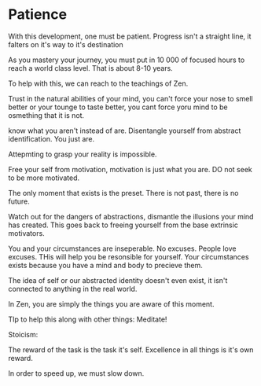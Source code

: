 # Patience

With this development, one must be patient. Progress isn't a straight line, it falters on it's way to it's destination

As you mastery your journey, you must put in 10 000 of focused hours to reach a world class level. That is about 8-10 years.

To help with this, we can reach to the teachings of Zen.

Trust in the natural abilities of your mind, you can't force your nose to smell better or your tounge to taste better, you cant force yoru mind to be osmething that it is not.

know what you aren't instead of are. Disentangle yourself from abstract identification. You just are.

Attepmting to grasp your reality is impossible.

Free your self from motivation, motivation is just what you are. DO not seek to be more motivated.

The only moment that exists is the preset. There is not past, there is no future.

Watch out for the dangers of abstractions, dismantle the illusions your mind has created. This goes back to freeing yourself 
from the base extrinsic motivators.

You and your circumstances are inseperable. No excuses. People love excuses. THis will help you be resonsible 
for yourself. Your circumstances exists because you have a mind and body to precieve them.

The idea of self or our abstracted identity doesn't even exist, it isn't connected to anything in the real world.

In Zen, you are simply the things you are aware of this moment.

TIp to help this along with other things: Meditate!

Stoicism:

The reward of the task is the task it's self. Excellence in all things is it's own reward.

In order to speed up, we must slow down.



